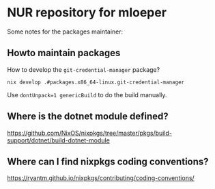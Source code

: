 # NUR repository for mloeper

Some notes for the packages maintainer:

## Howto maintain packages

How to develop the `git-credential-manager` package?

`nix develop .#packages.x86_64-linux.git-credential-manager`

Use `dontUnpack=1 genericBuild` to do the build manually.


## Where is the dotnet module defined? 

https://github.com/NixOS/nixpkgs/tree/master/pkgs/build-support/dotnet/build-dotnet-module


## Where can I find nixpkgs coding conventions?

https://ryantm.github.io/nixpkgs/contributing/coding-conventions/

